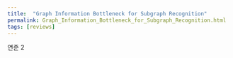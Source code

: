 ```yaml
---
title:  "Graph Information Bottleneck for Subgraph Recognition"
permalink: Graph_Information_Bottleneck_for_Subgraph_Recognition.html
tags: [reviews]
---
```


연준 2
